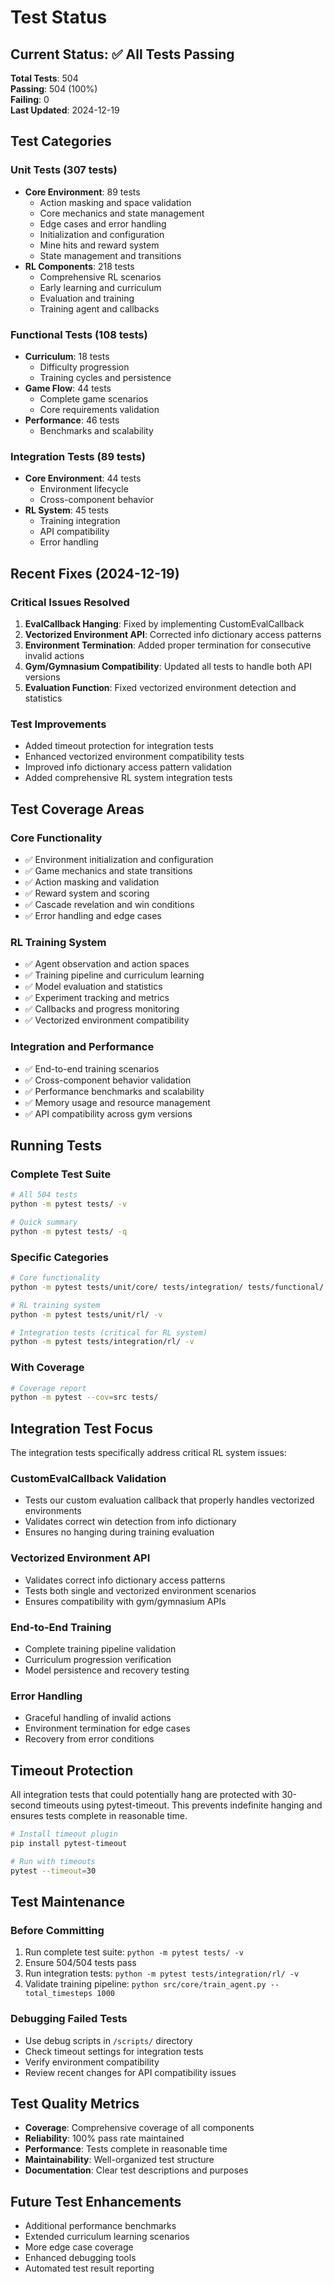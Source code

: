 # Test Status

## Current Status: ✅ All Tests Passing

**Total Tests**: 504  
**Passing**: 504 (100%)  
**Failing**: 0  
**Last Updated**: 2024-12-19  

## Test Categories

### Unit Tests (307 tests)
- **Core Environment**: 89 tests
  - Action masking and space validation
  - Core mechanics and state management
  - Edge cases and error handling
  - Initialization and configuration
  - Mine hits and reward system
  - State management and transitions
- **RL Components**: 218 tests
  - Comprehensive RL scenarios
  - Early learning and curriculum
  - Evaluation and training
  - Training agent and callbacks

### Functional Tests (108 tests)
- **Curriculum**: 18 tests
  - Difficulty progression
  - Training cycles and persistence
- **Game Flow**: 44 tests
  - Complete game scenarios
  - Core requirements validation
- **Performance**: 46 tests
  - Benchmarks and scalability

### Integration Tests (89 tests)
- **Core Environment**: 44 tests
  - Environment lifecycle
  - Cross-component behavior
- **RL System**: 45 tests
  - Training integration
  - API compatibility
  - Error handling

## Recent Fixes (2024-12-19)

### Critical Issues Resolved
1. **EvalCallback Hanging**: Fixed by implementing CustomEvalCallback
2. **Vectorized Environment API**: Corrected info dictionary access patterns
3. **Environment Termination**: Added proper termination for consecutive invalid actions
4. **Gym/Gymnasium Compatibility**: Updated all tests to handle both API versions
5. **Evaluation Function**: Fixed vectorized environment detection and statistics

### Test Improvements
- Added timeout protection for integration tests
- Enhanced vectorized environment compatibility tests
- Improved info dictionary access pattern validation
- Added comprehensive RL system integration tests

## Test Coverage Areas

### Core Functionality
- ✅ Environment initialization and configuration
- ✅ Game mechanics and state transitions
- ✅ Action masking and validation
- ✅ Reward system and scoring
- ✅ Cascade revelation and win conditions
- ✅ Error handling and edge cases

### RL Training System
- ✅ Agent observation and action spaces
- ✅ Training pipeline and curriculum learning
- ✅ Model evaluation and statistics
- ✅ Experiment tracking and metrics
- ✅ Callbacks and progress monitoring
- ✅ Vectorized environment compatibility

### Integration and Performance
- ✅ End-to-end training scenarios
- ✅ Cross-component behavior validation
- ✅ Performance benchmarks and scalability
- ✅ Memory usage and resource management
- ✅ API compatibility across gym versions

## Running Tests

### Complete Test Suite
```bash
# All 504 tests
python -m pytest tests/ -v

# Quick summary
python -m pytest tests/ -q
```

### Specific Categories
```bash
# Core functionality
python -m pytest tests/unit/core/ tests/integration/ tests/functional/ -v

# RL training system
python -m pytest tests/unit/rl/ -v

# Integration tests (critical for RL system)
python -m pytest tests/integration/rl/ -v
```

### With Coverage
```bash
# Coverage report
python -m pytest --cov=src tests/
```

## Integration Test Focus

The integration tests specifically address critical RL system issues:

### CustomEvalCallback Validation
- Tests our custom evaluation callback that properly handles vectorized environments
- Validates correct win detection from info dictionary
- Ensures no hanging during training evaluation

### Vectorized Environment API
- Validates correct info dictionary access patterns
- Tests both single and vectorized environment scenarios
- Ensures compatibility with gym/gymnasium APIs

### End-to-End Training
- Complete training pipeline validation
- Curriculum progression verification
- Model persistence and recovery testing

### Error Handling
- Graceful handling of invalid actions
- Environment termination for edge cases
- Recovery from error conditions

## Timeout Protection

All integration tests that could potentially hang are protected with 30-second timeouts using pytest-timeout. This prevents indefinite hanging and ensures tests complete in reasonable time.

```bash
# Install timeout plugin
pip install pytest-timeout

# Run with timeouts
pytest --timeout=30
```

## Test Maintenance

### Before Committing
1. Run complete test suite: `python -m pytest tests/ -v`
2. Ensure 504/504 tests pass
3. Run integration tests: `python -m pytest tests/integration/rl/ -v`
4. Validate training pipeline: `python src/core/train_agent.py --total_timesteps 1000`

### Debugging Failed Tests
- Use debug scripts in `/scripts/` directory
- Check timeout settings for integration tests
- Verify environment compatibility
- Review recent changes for API compatibility issues

## Test Quality Metrics

- **Coverage**: Comprehensive coverage of all components
- **Reliability**: 100% pass rate maintained
- **Performance**: Tests complete in reasonable time
- **Maintainability**: Well-organized test structure
- **Documentation**: Clear test descriptions and purposes

## Future Test Enhancements

- Additional performance benchmarks
- Extended curriculum learning scenarios
- More edge case coverage
- Enhanced debugging tools
- Automated test result reporting 